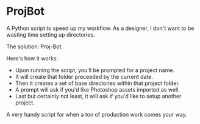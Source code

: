 # ProjBot

A Python script to speed up my workflow. As a designer, I don't want to be wasting time setting up directories.

The solution: Proj-Bot.

Here's how it works:

*  Upon running the script, you'll be prompted for a project name. 
*  It will create that folder preceeded by the current date. 
*  Then it creates a set of base directories within that project folder.
*  A prompt will ask if you'd like Photoshop assets imported as well.
*  Last but certainly not least, it will ask if you'd like to setup another project.

A very handy script for when a ton of production work comes your way.